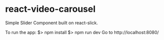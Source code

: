 # react-video-carousel
Simple Slider Component built on react-slick.


To run the app:
$> npm install
$> npm run dev
Go to http://localhost:8080/
